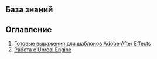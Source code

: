 ﻿## База знаний

## Оглавление
1. [Готовые выражения для шаблонов Adobe After Effects](expressions.md)
2. [Работа с Unreal Engine](ueconfig.md)